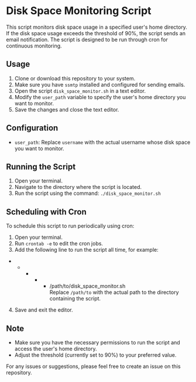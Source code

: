 # Disk Space Monitoring Script

This script monitors disk space usage in a specified user's home directory. If the disk space usage exceeds the threshold of 90%, the script sends an email notification. The script is designed to be run through cron for continuous monitoring.

## Usage

1. Clone or download this repository to your system.
2. Make sure you have `ssmtp` installed and configured for sending emails.
3. Open the script `disk_space_monitor.sh` in a text editor.
4. Modify the `user_path` variable to specify the user's home directory you want to monitor.
5. Save the changes and close the text editor.

## Configuration

- `user_path`: Replace `username` with the actual username whose disk space you want to monitor.

## Running the Script

1. Open your terminal.
2. Navigate to the directory where the script is located.
3. Run the script using the command: `./disk_space_monitor.sh`

## Scheduling with Cron

To schedule this script to run periodically using cron:

1. Open your terminal.
2. Run `crontab -e` to edit the cron jobs.
3. Add the following line to run the script all time, for example:
* * * * * /path/to/disk_space_monitor.sh  
Replace `/path/to` with the actual path to the directory containing the script.
4. Save and exit the editor.  

## Note

- Make sure you have the necessary permissions to run the script and access the user's home directory.
- Adjust the threshold (currently set to 90%) to your preferred value.

For any issues or suggestions, please feel free to create an issue on this repository.
